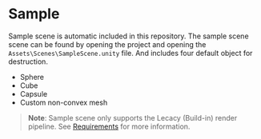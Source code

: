 # Sample
Sample scene is automatic included in this repository.
The sample scene scene can be found by opening the project and opening the `Assets\Scenes\SampleScene.unity` file. And includes four default object for destruction.
* Sphere
* Cube
* Capsule
* Custom non-convex mesh

> **Note**: Sample scene only supports the Lecacy (Build-in) render pipeline. See [Requirements](requirements.md) for more information.
